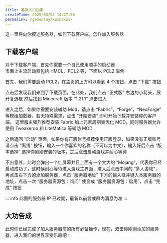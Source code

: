 ```yaml
---
title: 基础入门指南
createTime: 2025/03/04 14:27:56
permalink: /gameplay/kuxbbxoz/
---
```


这一页将向你叙述服务器，如何下载客户端，怎样加入服务器

## 下载客户端

对于下载客户端，首先你需要一个自己使用顺手的启动器\
市面上主流启动器包括 HMCL、PCL2 等，下面以 PCL2 举例

首先，我们需要启动 PCL2，在主页的上方可以看到 4 个按钮，点击 “下载” 按钮

<ImageCard
image="/step1.png"
title="至少你得先下载客户端"
/>

点击后发现我们来到了下载页面，在此处，我们点击 “正式版” 右边的小箭头，展开复选框
然后找到 Minecraft 版本 “1.21.1” 点击进入

<ImageCard
image="/step2.png"
title="图片已过期，这里请选择1.21.1"
/>

进入之后，如果你需要安装辅助 Mod，请点击 “Fabric”，“Forge”，“NeoForge” 等模组加载器，若无特殊需求，点击 “开始安装” 即可开始下载并安装你的客户端。
这里服主强烈推荐安装 Fabric 加上元素周期表优化 MOD，同时服务器允许使用 Tweakeroo 和 LiteMatica 等辅助 MOD

<ImageCard
image="/step3.png"
title="开始安装"
/>

之后返回 “启动” 页面，如果你有正版账号推荐使用正版登录，如果没有正版账号请点击 “离线” 按钮，输入一个你喜欢的名称（不可以为中文），输入好后点击 “版本选择” 选择你刚刚安装的版本，之后点击启动游戏并耐心等待

<ImageCard
image="/step4.png"
title="选择你的账号"
/>

不出意外，此时会弹出一个红屏幕并且上面有一个大大的 “Mojang”，代表你已经启动成功了，这时候耐心等待进入游戏主界面，进入后点击中间的 “多人游戏”，再点击右下方的添加服务器，点击 “服务器地址” 下方的输入框并键入本服务器的地址，点击一次 “服务器资源包：询问” 使变成 “服务器资源包：启用”，点击 “完成” 按钮

<ImageCard
image="/step5.png"
title="游戏主界面"
/>
<ImageCard
image="/step6.png"
title="添加服务器"
/>
<ImageCard
image="/step7.png"
title="将材质包选项更改为应用"
/>

::: info
此图的服务器 IP 已过期，最新以前言或群内消息为准
:::

<LinkCard icon="twemoji:astonished-face" title="查看最新 IP 和服务器版本" href="/gameplay/4wibh75x" />

## 大功告成

此时你已经完成了加入服务器前的所有必备操作，现在，双击你刚刚添加的服务器，进入我们的世界享受乐趣吧！
